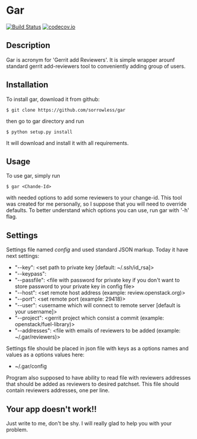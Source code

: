 Gar
===
[![Build Status](https://travis-ci.org/sorrowless/gar.svg?branch=master)](https://travis-ci.org/sorrowless/gar)
[![codecov.io](https://codecov.io/github/sorrowless/gar/coverage.svg?branch=master)](https://codecov.io/github/sorrowless/gar?branch=master)

Description
-----------
Gar is acronym for 'Gerrit add Reviewers'. It is simple wrapper arounf
standard gerrit add-reviewers tool to conveniently adding group of users.


Installation
------------
To install gar, download it from github:

``$ git clone https://github.com/sorrowless/gar``

then go to gar directory and run

``$ python setup.py install``

It will download and install it with all requirements.


Usage
-----
To use gar, simply run

``$ gar <Chande-Id>``

with needed options to add some reviewers to your change-id. This tool was
created for me personally, so I suppose that you will need to override defaults.
To better understand which options you can use, run gar with '-h' flag.


Settings
--------
Settings file named *config* and used standard JSON markup.
Today it have next settings:

* "--key": <set path to private key [default: ~/.ssh/id_rsa]>
* "--keypass": <private key password if it exist>
* "--passfile": <file with password for private key if you don't want to store
  password to your private key in config file>
* "--host": <set remote host address (example: review.openstack.org)>
* "--port": <set remote port (example: 29418)>
* "--user": <username which will connect to remote server [default is your
  username]>
* "--project": <gerrit project which consist a commit (example:
  openstack/fuel-library)>
* "--addresses": <file with emails of reviewers to be added (example:
  ~/.gar/reviewers)>

Settings file should be placed in json file with keys as a options names and
values as a options values here:

* ~/.gar/config

Program also supposed to have ability to read file with reviewers addresses
that should be added as reviewers to desired patchset. This file should
contain reviewers addresses, one per line.


Your app doesn't work!!
-----------------------
Just write to me, don't be shy. I will really glad to help you with your
problem.



